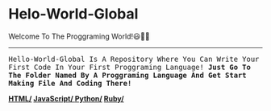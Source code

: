 # Helo-World-Global
Welcome To The Proggraming World!😃👏👏
<hr>
<p><tt>Hello-World-Global Is A Repository Where You Can 
Write Your First Code In Your First Proggraming Language! 
<b>Just Go To The Folder Named By A Proggraming Language And Get Start Making File And Coding There!</tt></p>
<a href="https://github.com/VerronCoss/Helo-World-Global/tree/main/HTML">HTML/</a>
<a href="https://github.com/VerronCoss/Helo-World-Global/tree/main/JavaScript">JavaScript/
<a href="https://github.com/VerronCoss/Helo-World-Global/tree/main/Python">Python/</a>
<a href="https://github.com/VerronCoss/Helo-World-Global/tree/main/Ruby">Ruby/</a>
